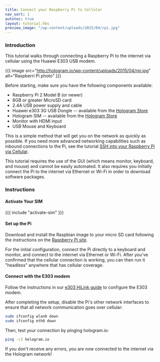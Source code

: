 ```yaml
---
title: Connect your Raspberry Pi to Cellular
nav_sort: 1
autotoc: true
layout: tutorial.hbs
preview_image: "/wp-content/uploads/2015/04/rpi.jpg"
---
```


### Introduction

This tutorial walks through connecting a Raspberry Pi to the internet via
cellular using the Huawei E303 USB modem.

{{{ image src="http://hologram.io/wp-content/uploads/2015/04/rpi.jpg"
    alt="Raspberri Pi photo" }}}

Before starting, make sure you have the following components available:

-   Raspberry Pi 2 Model B (or newer)
-   8GB or greater MicroSD card
-   2.4A USB power supply and cable
-   Huawei e303 3G USB Dongle -- available from the [Hologram Store](/store)
-   Hologram SIM -- available from the [Hologram Store](/store)
-   Monitor with HDMI input
-   USB Mouse and Keyboard

This is a simple method that will get you on the network as quickly as possible.
If you need more advanced networking capabilities such as inbound connections to
the Pi, see the tutorial [SSH into your Raspberry Pi via
Cellular](/docs/tutorials/raspberry-pi-ssh).

This tutorial requires the use of the GUI (which means monitor, keyboard,
and mouse) and cannot be easily automated.
It also requires you initially connect the Pi to the internet via Ethernet or
Wi-Fi in order to download software packages.

### Instructions

#### Activate Your SIM

{{{ include "activate-sim" }}}

#### Set up the Pi

Download and install the Raspbian image to your micro SD card
following the instructions on the [Raspberry Pi
site](https://www.raspberrypi.org/documentation/installation/installing-images/README.md).

For the initial configuration, connect the Pi directly to a keyboard and
monitor, and connect to the internet via Ethernet or Wi-Fi. After you've 
confirmed that the cellular connection is working, you can then
run it "headless" anywhere that has cellular coverage.

#### Connect with the E303 modem

Follow the instructions in our [e303 HiLink
guide](/docs/guide/connect/e303#hilink-mode-linux-) to configure the E303 modem.

After completing the setup, disable the Pi's other network interfaces to ensure
that all network communication goes over cellular:

```bash
sudo ifconfig wlan0 down
sudo ifconfig eth0 down
```

Then, test your connection by pinging hologram.io:

```bash
ping -c3 hologram.io
```

If you don't receive any errors, you are now connected to the internet via the
Hologram network!


